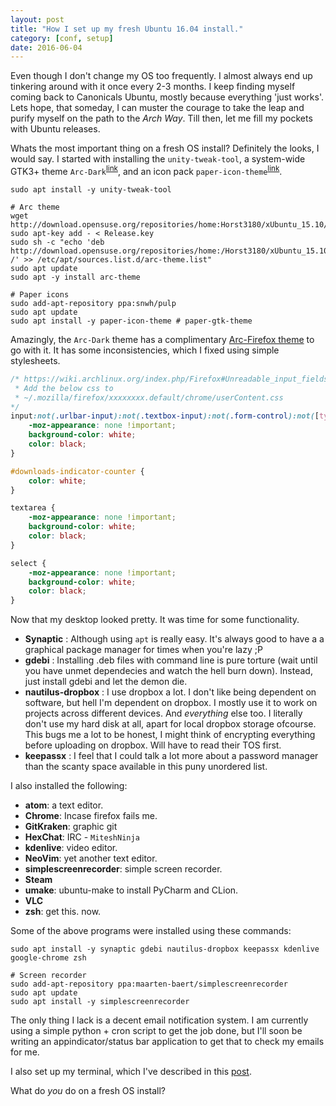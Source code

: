 ```yaml
---
layout: post
title: "How I set up my fresh Ubuntu 16.04 install."
category: [conf, setup]
date: 2016-06-04
---
```


Even though I don't change my OS too frequently. I almost always end up tinkering around with it once every 2-3 months. I keep finding myself coming back to Canonicals Ubuntu, mostly because everything 'just works'. Lets hope, that someday, I can muster the courage to take the leap and purify myself on the path to the *Arch Way*. Till then, let me fill my pockets with Ubuntu releases.

<!--more-->

Whats the most important thing on a fresh OS install? Definitely the looks, I would say. I started with installing the `unity-tweak-tool`, a system-wide GTK3+ theme `Arc-Dark`<sup>[link](https://github.com/horst3180/arc-theme)</sup>, and an icon pack `paper-icon-theme`<sup>[link](https://snwh.org/paper/icons)</sup>.


```shell
sudo apt install -y unity-tweak-tool

# Arc theme
wget http://download.opensuse.org/repositories/home:Horst3180/xUbuntu_15.10/Release.key
sudo apt-key add - < Release.key
sudo sh -c "echo 'deb http://download.opensuse.org/repositories/home:/Horst3180/xUbuntu_15.10/ /' >> /etc/apt/sources.list.d/arc-theme.list"
sudo apt update
sudo apt -y install arc-theme

# Paper icons
sudo add-apt-repository ppa:snwh/pulp
sudo apt update
sudo apt install -y paper-icon-theme # paper-gtk-theme
```

Amazingly, the `Arc-Dark` theme has a complimentary [Arc-Firefox theme](https://github.com/horst3180/arc-firefox-theme) to go with it. It has some inconsistencies, which I fixed using simple stylesheets.

```css
/* https://wiki.archlinux.org/index.php/Firefox#Unreadable_input_fields_with_dark_GTK.2B_themes
 * Add the below css to
 * ~/.mozilla/firefox/xxxxxxxx.default/chrome/userContent.css
*/
input:not(.urlbar-input):not(.textbox-input):not(.form-control):not([type='checkbox']) {
    -moz-appearance: none !important;
    background-color: white;
    color: black;
}

#downloads-indicator-counter {
    color: white;
}

textarea {
    -moz-appearance: none !important;
    background-color: white;
    color: black;
}

select {
    -moz-appearance: none !important;
    background-color: white;
    color: black;
}
```

Now that my desktop looked pretty. It was time for some functionality.

* **Synaptic** : Although using `apt` is really easy. It's always good to have a a graphical package manager for times when you're lazy ;P
* **gdebi** : Installing .deb files with command line is pure torture (wait until you have unmet dependecies and watch the hell burn down). Instead, just install gdebi and let the demon die.
* **nautilus-dropbox** : I use dropbox a lot. I don't like being dependent on software, but hell I'm dependent on dropbox. I mostly use it to work on projects across different devices. And *everything* else too. I literally don't use my hard disk at all, apart for local dropbox storage ofcourse. This bugs me a lot to be honest, I might think of encrypting everything before uploading on dropbox. Will have to read their TOS first.
* **keepassx** : I feel that I could talk a lot more about a password manager than the scanty space available in this puny unordered list.

I also installed the following:

* **atom**: a text editor.
* **Chrome**: Incase firefox fails me.
* **GitKraken**: graphic git
* **HexChat**: IRC - `MiteshNinja`
* **kdenlive**: video editor.
* **NeoVim**: yet another text editor.
* **simplescreenrecorder**: simple screen recorder.
* **Steam**
* **umake**: ubuntu-make to install PyCharm and CLion.
* **VLC**
* **zsh**: get this. now.

Some of the above programs were installed using these commands:

```shell
sudo apt install -y synaptic gdebi nautilus-dropbox keepassx kdenlive google-chrome zsh

# Screen recorder
sudo add-apt-repository ppa:maarten-baert/simplescreenrecorder
sudo apt update
sudo apt install -y simplescreenrecorder
```

The only thing I lack is a decent email notification system. I am currently using a simple python + cron script to get the job done, but I'll soon be writing an appindicator/status bar application to get that to check my emails for me.

I also set up my terminal, which I've described in this [post](http://computableverse.com/blog/my-terminal-setup).

What do *you* do on a fresh OS install?
